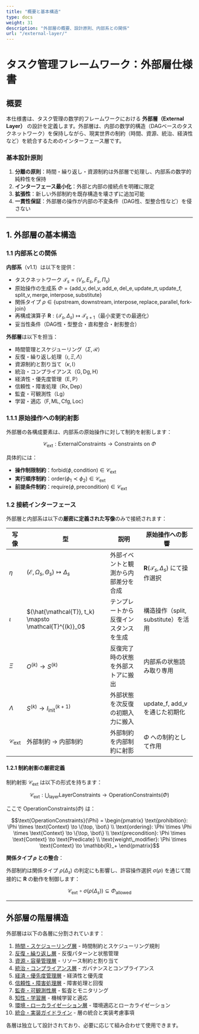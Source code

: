 ```yaml
---
title: "概要と基本構造"
type: docs
weight: 31
description: "外部層の概要、設計原則、内部系との関係"
url: "/external-layer/"
---
```


# タスク管理フレームワーク：外部層仕様書

## 概要

本仕様書は、タスク管理の数学的フレームワークにおける **外部層（External Layer）** の設計を定義します。外部層は、内部の数学的構造（DAGベースのタスクネットワーク）を保持しながら、現実世界の制約（時間、資源、統治、経済性など）を統合するためのインターフェース層です。

### 基本設計原則

1. **分離の原則**：時間・繰り返し・資源制約は外部層で処理し、内部系の数学的純粋性を保持
2. **インターフェース最小化**：外部と内部の接続点を明確に限定
3. **拡張性**：新しい外部制約を既存構造を壊さずに追加可能
4. **一貫性保証**：外部層の操作が内部の不変条件（DAG性、型整合性など）を侵さない

---

## 1. 外部層の基本構造

### 1.1 内部系との関係

**内部系**（v1.1）は以下を提供：

- タスクネットワーク $\mathcal{T}_s = (V_s, E_s, F_s, \Pi_s)$
- 原始操作の生成系 $\Phi = \{\text{add\_v}, \text{del\_v}, \text{add\_e}, \text{del\_e}, \text{update\_}\pi, \text{update\_f}, \text{split\_v}, \text{merge}, \text{interpose}, \text{substitute}\}$
- 関係タイプ $\rho \in \{\text{upstream}, \text{downstream}, \text{interpose}, \text{replace}, \text{parallel}, \text{fork-join}\}$
- 再構成演算子 $\mathbf{R}: (\mathcal{T}_s, \Delta_s) \mapsto \mathcal{T}_{s+1}$（最小変更での最適化）
- 妥当性条件（DAG性・型整合・直和整合・射影整合）

**外部層**は以下を担当：

- 時間管理とスケジューリング（$\Sigma, \mathcal{R}$）
- 反復・繰り返し処理（$\iota, \Xi, \Lambda$）
- 資源制約と割り当て（$\kappa, \mathsf{I}$）
- 統治・コンプライアンス（$\mathsf{G}, \mathsf{Dg}, \mathsf{H}$）
- 経済性・優先度管理（$\mathsf{E}, \mathsf{P}$）
- 信頼性・障害処理（$\mathsf{Rx}, \mathsf{Dep}$）
- 監査・可観測性（$\mathsf{Lg}$）
- 学習・適応（$\mathsf{F}, \mathsf{ML}, \mathsf{Cfg}, \mathsf{Loc}$）

### 1.1.1 原始操作への制約射影

外部層の各構成要素は、内部系の原始操作に対して制約を射影します：

$$\mathcal{C}_{\text{ext}}: \text{ExternalConstraints} \to \text{Constraints on } \Phi$$

具体的には：

- **操作制限制約**：$\text{forbid}(\phi, \text{condition}) \in \mathcal{C}_{\text{ext}}$
- **実行順序制約**：$\text{order}(\phi_1 \prec \phi_2) \in \mathcal{C}_{\text{ext}}$
- **前提条件制約**：$\text{require}(\phi, \text{precondition}) \in \mathcal{C}_{\text{ext}}$

### 1.2 接続インターフェース

外部層と内部系は以下の**厳密に定義された写像**のみで接続されます：

| 写像 | 型 | 説明 | 原始操作への影響 |
|------|------|------|----------|
| $\eta$ | $(\mathcal{E}, \Omega_s, \Theta_s) \mapsto \Delta_s$ | 外部イベントと観測から内部差分を合成 | $\mathbf{R}(\mathcal{T}_s, \Delta_s)$ にて操作選択 |
| $\iota$ | $(\hat{\mathcal{T}}, t_k) \mapsto \mathcal{T}^{(k)}_0$ | テンプレートから反復インスタンスを生成 | 構造操作（split, substitute）を活用 |
| $\Xi$ | $O^{(k)} \to S^{(k)}$ | 反復完了時の状態を外部ストアに搬出 | 内部系の状態読み取り専用 |
| $\Lambda$ | $S^{(k)} \to I^{(k+1)}_{\text{init}}$ | 外部状態を次反復の初期入力に搬入 | update_f, add_v を通じた初期化 |
| $\mathcal{C}_{\text{ext}}$ | 外部制約 $\to$ 内部制約 | 外部制約を内部制約に射影 | $\Phi$ への制約として作用 |

#### 1.2.1 制約射影の厳密定義

制約射影 $\mathcal{C}_{\text{ext}}$ は以下の形式を持ちます：

$$\mathcal{C}_{\text{ext}}: \bigcup_{\text{layer}} \text{LayerConstraints} \to \text{OperationConstraints}(\Phi)$$

ここで $\text{OperationConstraints}(\Phi)$ は：

$$\text{OperationConstraints}(\Phi) = \begin{pmatrix}
\text{prohibition}: \Phi \times \text{Context} \to \{\top, \bot\} \\
\text{ordering}: \Phi \times \Phi \times \text{Context} \to \{\top, \bot\} \\
\text{precondition}: \Phi \times \text{Context} \to \text{Predicate} \\
\text{weight\_modifier}: \Phi \times \text{Context} \to \mathbb{R}_+
\end{pmatrix}$$

**関係タイプ $\rho$ との整合**：

外部制約は関係タイプ $\rho(\Delta_s)$ の判定にも影響し、許容操作選択 $\sigma(\rho)$ を通じて間接的に $\mathbf{R}$ の動作を制御します：

$$\mathcal{C}_{\text{ext}} \circ \sigma(\rho(\Delta_s)) \subseteq \Phi_{\text{allowed}}$$

---

## 外部層の階層構造

外部層は以下の各層に分割されています：

1. [時間・スケジューリング層](/external-layer/time-scheduling/) - 時間制約とスケジューリング規則
2. [反復・繰り返し層](/external-layer/iteration/) - 反復パターンと状態管理  
3. [資源・容量管理層](/external-layer/resource-management/) - リソース制約と割り当て
4. [統治・コンプライアンス層](/external-layer/governance/) - ガバナンスとコンプライアンス
5. [経済・優先度管理層](/external-layer/economic-priority/) - 経済性と優先度
6. [信頼性・障害処理層](/external-layer/reliability/) - 障害処理と回復
7. [監査・可観測性層](/external-layer/audit/) - 監査とモニタリング
8. [知性・学習層](/external-layer/intelligence/) - 機械学習と適応
9. [環境・ローカライゼーション層](/external-layer/environment/) - 環境適応とローカライゼーション
10. [統合・実装ガイドライン](/external-layer/integration/) - 層の統合と実装考慮事項

各層は独立して設計されており、必要に応じて組み合わせて使用できます。